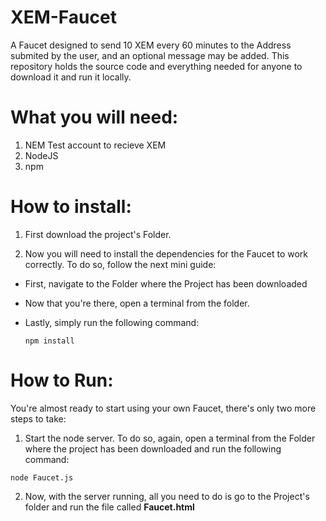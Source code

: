 # XEM-Faucet
A Faucet designed to send 10 XEM every 60 minutes to the Address submited by the user, and an optional message may be added. This repository holds the source code and everything needed for anyone to download it and run it locally.

# What you will need:
  1. NEM Test account to recieve XEM
  2. NodeJS
  3. npm

# How to install:
  1. First download the project's Folder.
  
  2. Now you will need to install the dependencies for the Faucet to work correctly. To do so, follow the next mini guide:
  
  + First, navigate to the Folder where the Project has been downloaded
  + Now that you're there, open a terminal from the folder.
  + Lastly, simply run the following command:
  
    ```
    npm install
    ```
# How to Run:
You're almost ready to start using your own Faucet, there's only two more steps to take:

1. Start the node server. To do so, again, open a terminal from the Folder where the project has been downloaded and run the following command: 
```
node Faucet.js
```

2. Now, with the server running, all you need to do is go to the Project's folder and run the file called **Faucet.html**
